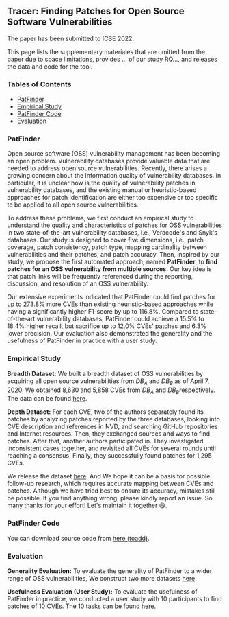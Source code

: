 <!-- ## Welcome to PatFinder's Site  -->

<!-- You can use the [editor on GitHub](https://github.com/PatFinderTool/PatFinderTool.github.io/edit/main/index.md) to maintain and preview the content for your website in Markdown files. -->

<!-- Whenever you commit to this repository, GitHub Pages will run [Jekyll](https://jekyllrb.com/) to rebuild the pages in your site, from the content in your Markdown files. -->

## Tracer: Finding Patches for Open Source Software Vulnerabilities
The paper has been submitted to ICSE 2022.

This page lists the supplementary materiales that are omitted from the paper due to space limitations, provides ... of our study RQ..., and releases the data and code for the tool.

### Tables of Contents
* [PatFinder](#PatFinder)
* [Empirical Study](#Empirical-Study)
* [PatFinder Code](#PatFinder-Code)
* [Evaluation](#Evaluation)


### PatFinder
Open source software (OSS) vulnerability management has been becoming an open problem. Vulnerability databases provide valuable data that are needed to address open source vulnerabilities. Recently, there arises a growing concern about the information quality of vulnerability databases. In particular, it is unclear how is the quality of vulnerability patches in vulnerability databases, and the existing manual or heuristic-based approaches for patch identification are either too expensive or too specific to be applied to all open source vulnerabilities.

To address these problems, we first conduct an empirical study to understand the quality and characteristics of patches for OSS vulnerabilities in two state-of-the-art vulnerability databases, i.e., Veracode's and Snyk's databases. Our study is designed to cover five dimensions, i.e., patch coverage, patch consistency, patch type, mapping cardinality between vulnerabilities and their patches, and patch accuracy. Then, inspired by our study, we propose the first automated approach, named **PatFinder**, to **find patches for an OSS vulnerability from multiple sources**. Our key idea is that patch links will be frequently referenced during the reporting, discussion, and resolution of an OSS vulnerability.

Our extensive experiments indicated that PatFinder could find patches for up to 273.8% more CVEs than existing heuristic-based approaches while having a significantly higher F1-score by up to 116.8%. Compared to state-of-the-art vulnerability databases, PatFinder could achieve a 15.5% to 18.4% higher recall, but sacrifice up to 12.0% CVEs' patches and 6.3% lower precision. Our evaluation also demonstrated the generality and the usefulness of PatFinder in practice with a user study.

### Empirical Study

**Breadth Dataset:**  We built a breadth dataset of OSS vulnerabilities by acquiring all open source vulnerabilities from $DB_A$​ and $DB_B$​ as of April 7, 2020. We obtained 8,630 and 5,858 CVEs from $DB_A$​ and $DB_B$​​ respectively. The data can be found [here](https://github.com/PatFinderTool/PatFinderTool.github.io/tree/main/Experimental%20Data/Empirical%20Study). 

**Depth Dataset:**  For each CVE, two of the authors separately found its patches by analyzing patches reported by the three databases, looking into CVE description and references in NVD, and searching GitHub repositories and Internet resources. Then, they exchanged sources and ways to find patches. After that, another authors participated in. They investigated inconsistent cases together, and revisited all CVEs for several rounds until reaching a consensus. Finally, they successfully found patches for 1,295 CVEs. 

We release the dataset [here](https://github.com/PatFinderTool/PatFinderTool.github.io/blob/main/Experimental%20Data/Empirical%20Study/depth_dataset.csv). And We hope it can be a basis for possible follow-up research, which requires accurate mapping between CVEs and patches. Although we have tried best to ensure its accuracy, mistakes still be possible. If you find anything wrong, please kindly report an issue. So many thanks for your effort!  Let's maintain it together 😄. 

### PatFinder Code

You can download source code from [here (toadd)]( .. ).

### Evaluation

**Generality Evaluation:** To evaluate the generality of PatFinder to a wider range of OSS vulnerabilities, We construct two more datasets [here](https://github.com/PatFinderTool/PatFinderTool.github.io/tree/main/Experimental%20Data/Evaluation/Generality%20Evaluation%20datasets). 

**Usefulness Evaluation (User Study):** To evaluate the usefulness of PatFinder in practice, we conducted a user study with 10 participants to find patches of 10 CVEs. The 10 tasks can be found [here](https://github.com/PatFinderTool/PatFinderTool.github.io/tree/main/Experimental%20Data/Evaluation/Usefulness%20Evaluation%20tasks). 





<!-- ### Jekyll Themes   -->

<!-- Your Pages site will use the layout and styles from the Jekyll theme you have selected in your [repository settings](https://github.com/PatFinderTool/PatFinderTool.github.io/settings/pages). The name of this theme is saved in the Jekyll `_config.yml` configuration file.   -->

<!-- ### Support or Contact   -->

<!-- Having trouble with Pages? Check out our [documentation](https://docs.github.com/categories/github-pages-basics/) or [contact support](https://support.github.com/contact) and we’ll help you sort it out.   -->
